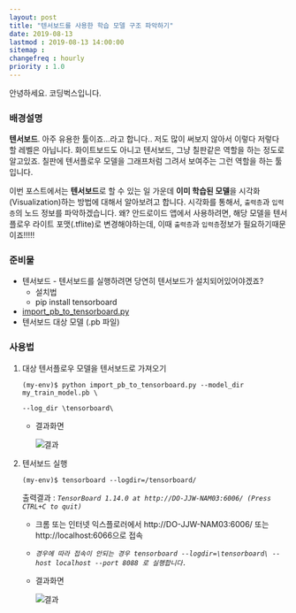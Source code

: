 ```yaml
---
layout: post
title: "텐서보드를 사용한 학습 모델 구조 파악하기"
date: 2019-08-13
lastmod : 2019-08-13 14:00:00
sitemap :
changefreq : hourly
priority : 1.0
---
```


안녕하세요. 코딩벅스입니다.   



### 배경설명

 **텐서보드**. 아주 유용한 툴이죠...라고 합니다.. 저도 많이 써보지 않아서 이렇다 저렇다 할 레벨은 아닙니다. 화이트보드도 아니고 텐서보드, 그냥 칠판같은 역할을 하는 정도로 알고있죠. 칠판에 텐서플로우 모델을 그래프처럼 그려서 보여주는 그런 역할을 하는 툴입니다. 



 이번 포스트에서는 **텐서보드**로 할 수 있는 일 가운데 **이미 학습된 모델**을 시각화(Visualization)하는 방법에 대해서 알아보려고 합니다. 시각화를 통해서, `출력층`과 `입력층`의 노드 정보를 파악하겠습니다. 왜? 안드로이드 앱에서 사용하려면, 해당 모델을 텐서플로우 라이트 포맷(.tflite)로 변경해야하는데, 이때 `출력층`과 `입력층`정보가 필요하기때문이죠!!!!!



### 준비물 

* 텐서보드 - 텐서보드를 실행하려면 당연히 텐서보드가 설치되어있어야겠죠?
  * 설치법
  * pip install tensorboard 
* [import_pb_to_tensorboard.py](https://github.com/tensorflow/tensorflow/blob/master/tensorflow/python/tools/import_pb_to_tensorboard.py)  
* 텐서보드 대상 모델 (.pb 파일)



### 사용법

1. 대상 텐서플로우 모델을 텐서보드로 가져오기 

   `(my-env)$ python import_pb_to_tensorboard.py --model_dir my_train_model.pb \		`

   `--log_dir \tensorboard\`

   * 결과화면 

     ![결과]()

     

2. 텐서보드 실행

   `(my-env)$ tensorboard --logdir=/tensorboard/`

   출력결과 : *`TensorBoard 1.14.0 at http://DO-JJW-NAM03:6006/ (Press CTRL+C to quit)`* 

   * 크롬 또는 인터넷 익스플로러에서 http://DO-JJW-NAM03:6006/ 또는 http://localhost:6066으로 접속

   * *`경우에 따라 접속이 안되는 경우 tensorboard --logdir=\tensorboard\ --host localhost --port 8088 로 실행합니다.`*

   * 결과화면

     ![결과]()

   

   













[1]: https://medium.com/@daj/how-to-inspect-a-pre-trained-tensorflow-model-5fd2ee79ced0 "How to inspect a pre-trained TensorFlow model"

